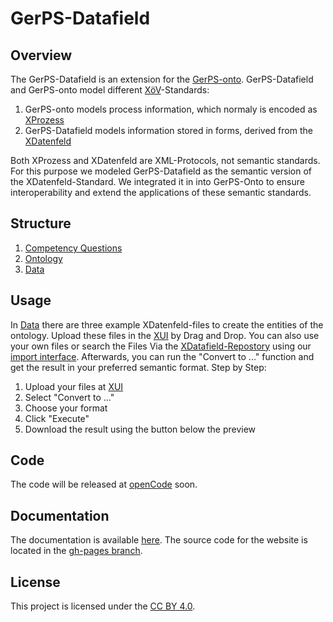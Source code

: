 # GerPS-Datafield

## Overview
The GerPS-Datafield is an extension for the [GerPS-onto](https://w3id.org/GerPS-onto/ontology#). GerPS-Datafield and GerPS-onto model different [XöV](https://www.xoev.de/xoev-4987)-Standards:
1. GerPS-onto models process information, which normaly is encoded as [XProzess](https://www.xrepository.de/details/urn:xoev-de:mv:em:standard:xprozess)
2. GerPS-Datafield models information stored in forms, derived from the [XDatenfeld](https://www.xrepository.de/details/urn:xoev-de:fim:standard:xdatenfelder_2.0#version)

Both XProzess and XDatenfeld are XML-Protocols, not semantic standards. For this purpose we modeled GerPS-Datafield as the semantic version of the XDatenfeld-Standard. We integrated it in into GerPS-Onto to ensure interoperability and extend the applications of these semantic standards. 

## Structure

1. [Competency Questions](docs/CQ/Answer/CQ_Questions.md)
2. [Ontology](Ontologie/GerPS-Onto-Datenfeld.rdf)
3. [Data](Ontologie/Data)

## Usage
In [Data](./Ontologie/Data) there are three example XDatenfeld-files to create the entities of the ontology. Upload these files in the [XUI](https://xui.simplex.fmi.uni-jena.de/xdatenfeld) by Drag and Drop. You can also use your own files or search the  Files Via the [XDatafield-Repostory](https://schema.fim.fitko.net/docs#/) using our [import interface](https://xui.simplex.fmi.uni-jena.de/ximport). Afterwards, you can run the "Convert to ..." function and get the result in your preferred semantic format. Step by Step:

1. Upload your files at [XUI](https://xui.simplex.fmi.uni-jena.de/xdatenfeld) 
2. Select "Convert to ..."
3. Choose your format
4. Click "Execute"
5. Download the result using the button below the preview

## Code
The code will be released at [openCode](https://gitlab.opencode.de/opendva) soon.

## Documentation

The documentation is available [here](https://fusion-jena.github.io/GerPS-Datafield/). The source code for the website is located in the [gh-pages branch](https://github.com/fusion-jena/GerPS-Datafield/tree/gh-pages).

## License

This project is licensed under the [CC BY 4.0](LICENSE).
